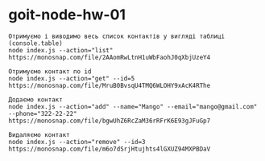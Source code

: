 # goit-node-hw-01

    Отримуємо і виводимо весь список контактів у вигляді таблиці (console.table)
    node index.js --action="list"
    https://monosnap.com/file/2AAomRwLtnH1uWbFaohJ0qXbjUzeY4

    Отримуємо контакт по id
    node index.js --action="get" --id=5
    https://monosnap.com/file/MruB0BvsqU4TMQ6WLOHY9xAcK4RThe

    Додаємо контакт
    node index.js --action="add" --name="Mango" --email="mango@gmail.com" --phone="322-22-22"
    https://monosnap.com/file/bgwUhZ6RcZaM36rRFrK6E93gJFuGp7

    Видаляємо контакт
    node index.js --action="remove" --id=3
    https://monosnap.com/file/m6o7dSrjHtujhts4lGXUZ94MXPBDaV
